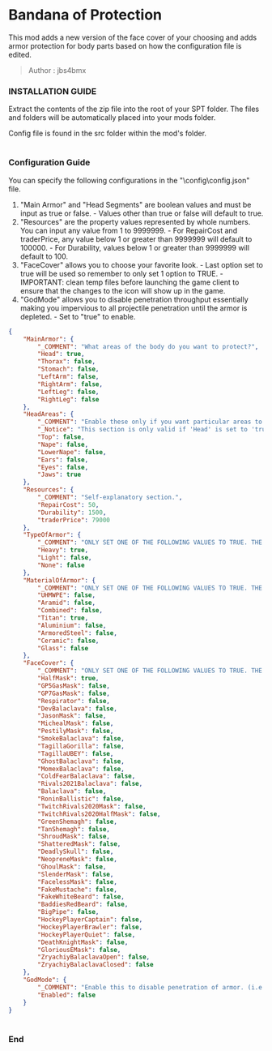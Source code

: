 # Bandana of Protection

This mod adds a new version of the face cover of your choosing and adds armor protection for body parts based on how the configuration file is edited.

>Author  : jbs4bmx



### INSTALLATION GUIDE
Extract the contents of the zip file into the root of your SPT folder. The files and folders will be automatically placed into your mods folder.

Config file is found in the src folder within the mod's folder.
#

### Configuration Guide

You can specify the following configurations in the "\config\config.json" file.
  1. "Main Armor" and "Head Segments" are boolean values and must be input as true or false.
    - Values other than true or false will default to true.
  2. "Resources" are the property values represented by whole numbers. You can input any value from 1 to 9999999.
    - For RepairCost and traderPrice, any value below 1 or greater than 9999999 will default to 100000.
    - For Durability, values below 1 or greater than 9999999 will default to 100.
  3. "FaceCover" allows you to choose your favorite look.
    - Last option set to true will be used so remember to only set 1 option to TRUE.
    - IMPORTANT: clean temp files before launching the game client to ensure that the changes to the icon will show up in the game.
  4. "GodMode" allows you to disable penetration throughput essentially making you impervious to all projectile penetration until the armor is depleted.
    - Set to "true" to enable.

``` json
{
    "MainArmor": {
        "_COMMENT": "What areas of the body do you want to protect?",
        "Head": true,
        "Thorax": false,
        "Stomach": false,
        "LeftArm": false,
        "RightArm": false,
        "LeftLeg": false,
        "RightLeg": false
    },
    "HeadAreas": {
        "_COMMENT": "Enable these only if you want particular areas to be protected, otherwise 'Head: true' is enough to protect your head.",
        "_Notice": "This section is only valid if 'Head' is set to 'true'.",
        "Top": false,
        "Nape": false,
        "LowerNape": false,
        "Ears": false,
        "Eyes": false,
        "Jaws": true
    },
    "Resources": {
        "_COMMENT": "Self-explanatory section.",
        "RepairCost": 50,
        "Durability": 1500,
        "traderPrice": 79000
    },
    "TypeOfArmor": {
        "_COMMENT": "ONLY SET ONE OF THE FOLLOWING VALUES TO TRUE. THE REST SHOULD BE FALSE.",
        "Heavy": true,
        "Light": false,
        "None": false
    },
    "MaterialOfArmor": {
        "_COMMENT": "ONLY SET ONE OF THE FOLLOWING VALUES TO TRUE. THE REST SHOULD BE FALSE.",
        "UHMWPE": false,
        "Aramid": false,
        "Combined": false,
        "Titan": true,
        "Aluminium": false,
        "ArmoredSteel": false,
        "Ceramic": false,
        "Glass": false
    },
    "FaceCover": {
        "_COMMENT": "ONLY SET ONE OF THE FOLLOWING VALUES TO TRUE. THE REST SHOULD BE FALSE.",
        "HalfMask": true,
        "GP5GasMask": false,
        "GP7GasMask": false,
        "Respirator": false,
        "DevBalaclava": false,
        "JasonMask": false,
        "MichealMask": false,
        "PestilyMask": false,
        "SmokeBalaclava": false,
        "TagillaGorilla": false,
        "TagillaUBEY": false,
        "GhostBalaclava": false,
        "MomexBalaclava": false,
        "ColdFearBalaclava": false,
        "Rivals2021Balaclava": false,
        "Balaclava": false,
        "RoninBallistic": false,
        "TwitchRivals2020Mask": false,
        "TwitchRivals2020HalfMask": false,
        "GreenShemagh": false,
        "TanShemagh": false,
        "ShroudMask": false,
        "ShatteredMask": false,
        "DeadlySkull": false,
        "NeopreneMask": false,
        "GhoulMask": false,
        "SlenderMask": false,
        "FacelessMask": false,
        "FakeMustache": false,
        "FakeWhiteBeard": false,
        "BaddiesRedBeard": false,
        "BigPipe": false,
        "HockeyPlayerCaptain": false,
        "HockeyPlayerBrawler": false,
        "HockeyPlayerQuiet": false,
        "DeathKnightMask": false,
        "GloriousEMask": false,
        "ZryachiyBalaclavaOpen": false,
        "ZryachiyBalaclavaClosed": false
    },
    "GodMode": {
        "_COMMENT": "Enable this to disable penetration of armor. (i.e., 0 throughput)",
        "Enabled": false
    }
}
```
#

### End
#